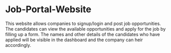 # Job-Portal-Website
This website allows companies to signup/login and post job opportunities. The candidates can view the available opportunities and apply for the job by filling up a form. The names and other details of the candidates who have applied will be visible in the dashboard and the company can heir accordingly.
